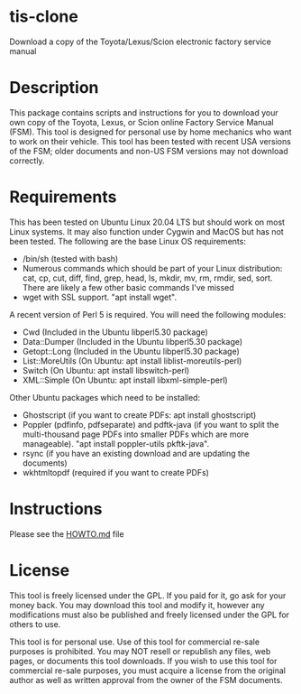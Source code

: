 # tis-clone
Download a copy of the Toyota/Lexus/Scion electronic factory service manual

# Description
This package contains scripts and instructions for you to download your own copy of the Toyota, Lexus, or Scion online Factory Service Manual (FSM).  This tool is designed for personal use by home mechanics who want to work on their vehicle.  This tool has been tested with recent USA versions of the FSM; older documents and non-US FSM versions may not download correctly.

# Requirements
This has been tested on Ubuntu Linux 20.04 LTS but should work on most Linux systems.  It may also function under Cygwin and MacOS but has not been tested.  The following are the base Linux OS requirements:
* /bin/sh (tested with bash)
* Numerous commands which should be part of your Linux distribution: cat, cp, cut, diff, find, grep, head, ls, mkdir, mv, rm, rmdir, sed, sort.  There are likely a few other basic commands I've missed
* wget with SSL support.  "apt install wget".

A recent version of Perl 5 is required.  You will need the following modules:
* Cwd (Included in the Ubuntu libperl5.30 package)
* Data::Dumper (Included in the Ubuntu libperl5.30 package)
* Getopt::Long (Included in the Ubuntu libperl5.30 package)
* List::MoreUtils (On Ubuntu: apt install liblist-moreutils-perl)
* Switch (On Ubuntu: apt install libswitch-perl)
* XML::Simple (On Ubuntu: apt install libxml-simple-perl)

Other Ubuntu packages which need to be installed:
* Ghostscript (if you want to create PDFs: apt install ghostscript)
* Poppler (pdfinfo, pdfseparate) and pdftk-java (if you want to split the multi-thousand page PDFs into smaller PDFs which are more manageable).  "apt install poppler-utils pkftk-java".
* rsync (if you have an existing download and are updating the documents)
* wkhtmltopdf (required if you want to create PDFs)

# Instructions
Please see the [HOWTO.md](HOWTO.md) file

# License
This tool is freely licensed under the GPL.  If you paid for it, go ask for your money back.  You may download this tool and modify it, however any modifications must also be published and freely licensed under the GPL for others to use. 

This tool is for personal use.  Use of this tool for commercial re-sale purposes is prohibited.  You may NOT resell or republish any files, web pages, or documents this tool downloads.  If you wish to use this tool for commercial re-sale purposes, you must acquire a license from the original author as well as written approval from the owner of the FSM documents.
